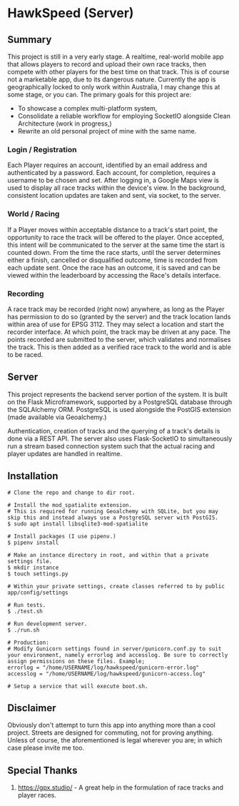 # HawkSpeed (Server)

## Summary

This project is still in a very early stage. A realtime, real-world mobile app that allows players to record and upload their own race tracks, then compete with other players for the best time on that track. This is of course not a marketable app, due to its dangerous nature. Currently the app is geographically locked to only work within Australia, I may change this at some stage, or you can. The primary goals for this project are:
* To showcase a complex multi-platform system,
* Consolidate a reliable workflow for employing SocketIO alongside Clean Architecture (work in progress,)
* Rewrite an old personal project of mine with the same name.

### Login / Registration

Each Player requires an account, identified by an email address and authenticated by a password. Each account, for completion, requires a username to be chosen and set. After logging in, a Google Maps view is used to display all race tracks within the device's view. In the background, consistent location updates are taken and sent, via socket, to the server.

### World / Racing

If a Player moves within acceptable distance to a track's start point, the opportunity to race the track will be offered to the player. Once accepted, this intent will be communicated to the server at the same time the start is counted down. From the time the race starts, until the server determines either a finish, cancelled or disqualified outcome, time is recorded from each update sent. Once the race has an outcome, it is saved and can be viewed within the leaderboard by accessing the Race's details interface.

### Recording

A race track may be recorded (right now) anywhere, as long as the Player has permission to do so (granted by the server) and the track location lands within area of use for EPSG 3112. They may select a location and start the recorder interface. At which point, the track may be driven at any pace. The points recorded are submitted to the server, which validates and normalises the track. This is then added as a verified race track to the world and is able to be raced.

## Server

This project represents the backend server portion of the system. It is built on the Flask Microframework, supported by a PostgreSQL database through the SQLAlchemy ORM. PostgreSQL is used alongside the PostGIS extension (made available via Geoalchemy.)

Authentication, creation of tracks and the querying of a track's details is done via a REST API. The server also uses Flask-SocketIO to simultaneously run a stream based connection system such that the actual racing and player updates are handled in realtime.

## Installation
```
# Clone the repo and change to dir root.

# Install the mod_spatialite extension.
# This is required for running Geoalchemy with SQLite, but you may skip this and instead always use a PostgreSQL server with PostGIS.
$ sudo apt install libsqlite3-mod-spatialite

# Install packages (I use pipenv.)
$ pipenv install

# Make an instance directory in root, and within that a private settings file.
$ mkdir instance
$ touch settings.py

# Within your private settings, create classes referred to by public app/config/settings

# Run tests.
$ ./test.sh

# Run development server.
$ ./run.sh

# Production:
# Modify Gunicorn settings found in server/gunicorn.conf.py to suit your environment, namely errorlog and accesslog. Be sure to correctly assign permissions on these files. Example;
errorlog = "/home/USERNAME/log/hawkspeed/gunicorn-error.log"
accesslog = "/home/USERNAME/log/hawkspeed/gunicorn-access.log"

# Setup a service that will execute boot.sh.
```

## Disclaimer

Obviously don't attempt to turn this app into anything more than a cool project. Streets are designed for commuting, not for proving anything. Unless of course, the aforementioned is legal wherever you are; in which case please invite me too.

## Special Thanks

1. https://gpx.studio/ - A great help in the formulation of race tracks and player races.
